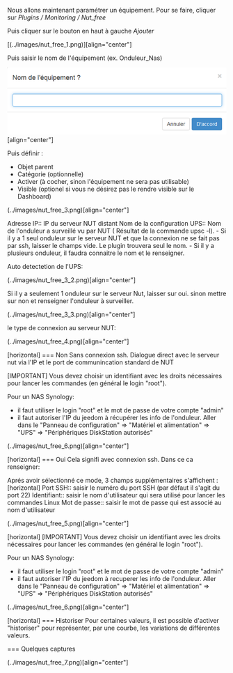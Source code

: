 Nous allons maintenant paramétrer un équipement. Pour se faire, cliquer sur *Plugins  / Monitoring / Nut_free*

Puis cliquer sur le bouton en haut à gauche *Ajouter*

[(../images/nut_free_1.png)][align="center"]


Puis saisir le nom de l'équipement (ex. Onduleur_Nas) 

<img src="../images/nut_free_2.png"> [align="center"]

Puis définir :

- Objet parent
- Catégorie (optionnelle)
- Activer (à cocher, sinon l'équipement ne sera pas utilisable)
- Visible (optionel si vous ne désirez pas le rendre visible sur le Dashboard)

(../images/nut_free_3.png)[align="center"]



Adresse IP:: IP du serveur NUT distant
Nom de la configuration UPS:: Nom de l'onduleur a surveillé vu par NUT ( Résultat de la commande upsc -l).
							 - Si il y a 1 seul onduleur sur le serveur NUT et que la connexion ne se fait pas par ssh, laisser le champs vide.
							  Le plugin trouvera seul le nom.
							 - Si il y a plusieurs onduleur, il faudra connaitre le nom et le renseigner.
							 
Auto detectetion de l'UPS:

(../images/nut_free_3_2.png)[align="center"]

Si il y a seulement 1 onduleur sur le serveur Nut, laisser sur oui.
sinon mettre sur non et renseigner l'onduleur à surveiller.

(../images/nut_free_3_3.png)[align="center"]

le type de connexion au serveur NUT:

(../images/nut_free_4.png)[align="center"]
 
[horizontal]
=== Non
Sans connexion ssh.
Dialogue direct avec le serveur nut via l'IP et le port de communincation standard de NUT

[IMPORTANT]
Vous devez choisir un identifiant avec les droits nécessaires pour lancer les commandes (en général le login "root").

Pour un NAS Synology:
- il faut utiliser le login "root" et le mot de passe de votre compte "admin"
- il faut autoriser l'IP du jeedom à récupérer les info de l'onduleur. 
Aller dans le "Panneau de configuration" => "Matériel et alimentation" => "UPS" => "Périphériques DiskStation autorisés"

(../images/nut_free_6.png)[align="center"]

[horizontal]
=== Oui
Cela signifi avec connexion ssh. Dans ce ca renseigner:

Aprés avoir sélectionné ce mode, 3 champs supplémentaires s'affichent :
[horizontal]
Port SSH:: saisir le numéro du port SSH (par défaut il s'agit du port 22)
Identifiant:: saisir le nom d'utilisateur qui sera utilisé pour lancer les commandes Linux
Mot de passe:: saisir le mot de passe qui est associé au nom d'utilisateur

(../images/nut_free_5.png)[align="center"]

[horizontal]
[IMPORTANT]
Vous devez choisir un identifiant avec les droits nécessaires pour lancer les commandes (en général le login "root").

Pour un NAS Synology:
- il faut utiliser le login "root" et le mot de passe de votre compte "admin"
- il faut autoriser l'IP du jeedom à recuperer les info de l'onduleur. 
Aller dans le "Panneau de configuration" => "Matériel et alimentation" => "UPS" => "Périphériques DiskStation autorisés"

(../images/nut_free_6.png)[align="center"]

[horizontal]
=== Historiser
Pour certaines valeurs, il est possible d'activer "historiser" pour représenter, par une courbe, les variations de différentes valeurs.

=== Quelques captures

(../images/nut_free_7.png)[align="center"]
